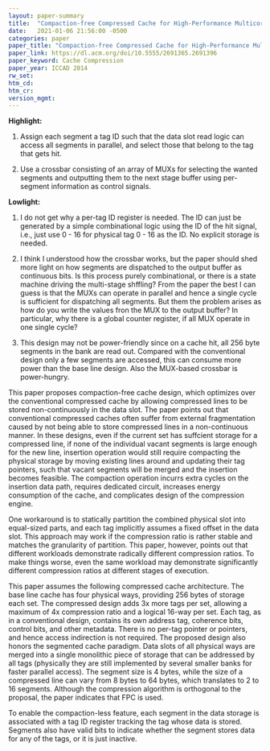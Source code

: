 ```yaml
---
layout: paper-summary
title:  "Compaction-free Compressed Cache for High-Performance Multicore System"
date:   2021-01-06 21:56:00 -0500
categories: paper
paper_title: "Compaction-free Compressed Cache for High-Performance Multicore System"
paper_link: https://dl.acm.org/doi/10.5555/2691365.2691396
paper_keyword: Cache Compression
paper_year: ICCAD 2014
rw_set:
htm_cd:
htm_cr:
version_mgmt:
---
```


**Highlight:**

1. Assign each segment a tag ID such that the data slot read logic can access all segments in parallel, and select those
   that belong to the tag that gets hit.

2. Use a crossbar consisting of an array of MUXs for selecting the wanted segments and outputting them to the 
   next stage buffer using per-segment information as control signals.

**Lowlight:**

1. I do not get why a per-tag ID register is needed. The ID can just be generated by a simple combinational logic
   using the ID of the hit signal, i.e., just use 0 - 16 for physical tag 0 - 16 as the ID. No explicit storage
   is needed.

2. I think I understood how the crossbar works, but the paper should shed more light on how segments are dispatched
   to the output buffer as continuous bits. Is this process purely combinational, or there is a state machine
   driving the multi-stage shffling? From the paper the best I can guess is that the MUXs can operate in parallel
   and hence a single cycle is sufficient for dispatching all segments. But them the problem arises as how do you
   write the values fron the MUX to the output buffer? In particular, why there is a global counter register,
   if all MUX operate in one single cycle?

3. This design may not be power-friendly since on a cache hit, all 256 byte segments in the bank are read out. 
   Compared with the conventional design only a few segments are accessed, this can consume more power than the
   base line design. Also the MUX-based crossbar is power-hungry.
   
This paper proposes compaction-free cache design, which optimizes over the conventional compressed cache by allowing
compressed lines to be stored non-continuously in the data slot.
The paper points out that conventional compressed caches often suffer from external fragmentation caused by not
being able to store compressed lines in a non-continuous manner. In these designs, even if the current set has suffcient
storage for a compressed line, if none of the individual vacant segments is large enough for the new line, insertion 
operation would still require compacting the physical storage by moving existing lines around and updating their tag 
pointers, such that vacant segments will be merged and the insertion becomes feasible. 
The compaction operation incurrs extra cycles on the insertion data path, requires dedicated circuit, increases
energy consumption of the cache, and complicates design of the compression engine.

One workaround is to statically partition the combined physical slot into equal-sized parts, and each tag 
implicitly assumes a fixed offset in the data slot. This approach may work if the compression ratio is rather
stable and matches the granularity of partition. This paper, however, points out that different workloads 
demonstrate radically different compression ratios. To make things worse, even the same workload may demonstrate
significantly different compression ratios at different stages of execution.

This paper assumes the following compressed cache architecture. The base line cache has four physical ways, providing
256 bytes of storage each set. The compressed design adds 3x more tags per set, allowing a maximum of 4x compression
ratio and a logical 16-way per set. 
Each tag, as in a conventional design, contains its own address tag, coherence bits, control bits, and 
other metadata. There is no per-tag pointer or pointers, and hence access indirection is not required.
The proposed design also honors the segmented cache paradigm. Data slots of all physical ways are merged into a single
monolithic piece of storage that can be addressed by all tags (physically they are still implemented by several smaller
banks for faster parallel access). The segment size is 4 bytes, while the size of a compressed line can vary from
8 bytes to 64 bytes, which translates to 2 to 16 segments.
Although the compression algorithm is orthogonal to the proposal, the paper indicates that FPC is used.

To enable the compaction-less feature, each segment in the data storage is associated with a tag ID register 
tracking the tag whose data is stored. Segments also have valid bits to indicate whether the segment stores 
data for any of the tags, or it is just inactive.
